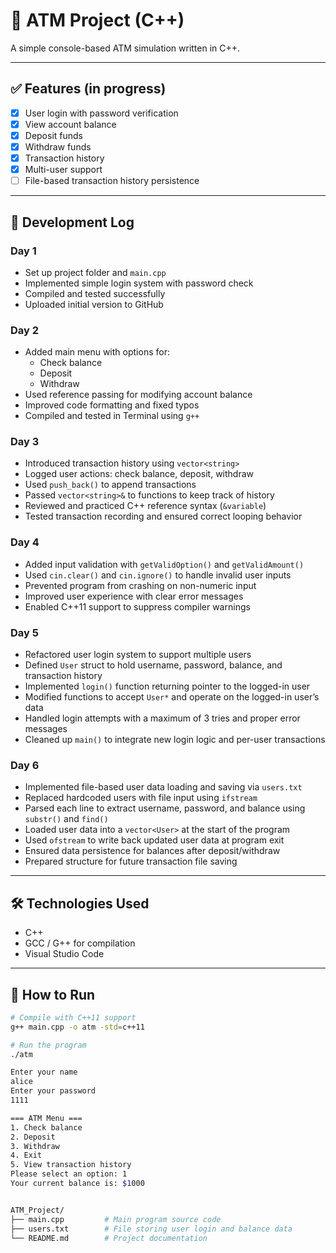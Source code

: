 # 🏧 ATM Project (C++)

A simple console-based ATM simulation written in C++.

---

## ✅ Features (in progress)

- [x] User login with password verification  
- [x] View account balance  
- [x] Deposit funds  
- [x] Withdraw funds  
- [x] Transaction history  
- [x] Multi-user support  
- [ ] File-based transaction history persistence  

---

## 📅 Development Log

### Day 1
- Set up project folder and `main.cpp`
- Implemented simple login system with password check
- Compiled and tested successfully
- Uploaded initial version to GitHub

### Day 2
- Added main menu with options for:
  - Check balance
  - Deposit
  - Withdraw
- Used reference passing for modifying account balance
- Improved code formatting and fixed typos
- Compiled and tested in Terminal using `g++`

### Day 3
- Introduced transaction history using `vector<string>`
- Logged user actions: check balance, deposit, withdraw
- Used `push_back()` to append transactions
- Passed `vector<string>&` to functions to keep track of history
- Reviewed and practiced C++ reference syntax (`&variable`)
- Tested transaction recording and ensured correct looping behavior

### Day 4
- Added input validation with `getValidOption()` and `getValidAmount()`
- Used `cin.clear()` and `cin.ignore()` to handle invalid user inputs
- Prevented program from crashing on non-numeric input
- Improved user experience with clear error messages
- Enabled C++11 support to suppress compiler warnings

### Day 5
- Refactored user login system to support multiple users
- Defined `User` struct to hold username, password, balance, and transaction history
- Implemented `login()` function returning pointer to the logged-in user
- Modified functions to accept `User*` and operate on the logged-in user’s data
- Handled login attempts with a maximum of 3 tries and proper error messages
- Cleaned up `main()` to integrate new login logic and per-user transactions

### Day 6
- Implemented file-based user data loading and saving via `users.txt`
- Replaced hardcoded users with file input using `ifstream`
- Parsed each line to extract username, password, and balance using `substr()` and `find()`
- Loaded user data into a `vector<User>` at the start of the program
- Used `ofstream` to write back updated user data at program exit
- Ensured data persistence for balances after deposit/withdraw
- Prepared structure for future transaction file saving

---

## 🛠️ Technologies Used

- C++
- GCC / G++ for compilation
- Visual Studio Code

---

## 🔧 How to Run

```bash
# Compile with C++11 support
g++ main.cpp -o atm -std=c++11

# Run the program
./atm

Enter your name
alice
Enter your password
1111

=== ATM Menu ===
1. Check balance
2. Deposit
3. Withdraw
4. Exit
5. View transaction history
Please select an option: 1
Your current balance is: $1000


ATM_Project/
├── main.cpp         # Main program source code
├── users.txt        # File storing user login and balance data
└── README.md        # Project documentation


